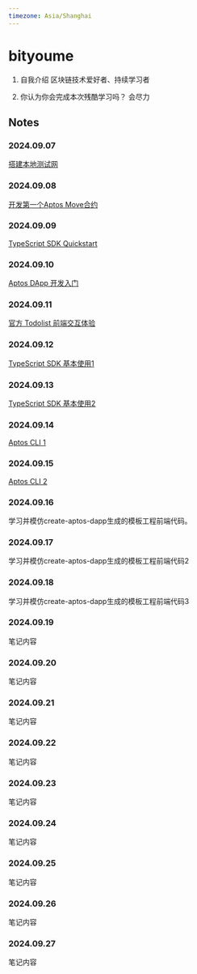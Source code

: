 ```yaml
---
timezone: Asia/Shanghai
---
```


# bityoume

1. 自我介绍
   区块链技术爱好者、持续学习者

2. 你认为你会完成本次残酷学习吗？
   会尽力

## Notes

<!-- Content_START -->

### 2024.09.07

[搭建本地测试网](https://bityoume.github.io/intensive-colearning-aptos/%E6%90%AD%E5%BB%BA%E6%9C%AC%E5%9C%B0%E6%B5%8B%E8%AF%95%E7%BD%91.html)

### 2024.09.08

[开发第一个Aptos Move合约](https://bityoume.github.io/intensive-colearning-aptos/%E5%BC%80%E5%8F%91%E7%AC%AC%E4%B8%80%E4%B8%AAAptos_Move%E5%90%88%E7%BA%A6.html)

### 2024.09.09

[TypeScript SDK Quickstart](https://bityoume.github.io/intensive-colearning-aptos/ts_sdk_quickstart.html)

### 2024.09.10

[Aptos DApp 开发入门](https://bityoume.github.io/intensive-colearning-aptos/hello_aptos_dapp.html)

### 2024.09.11

[官方 Todolist 前端交互体验](https://bityoume.github.io/intensive-colearning-aptos/todolist_frontend.html)

### 2024.09.12

[TypeScript SDK 基本使用1](https://bityoume.github.io/intensive-colearning-aptos/ts_sdk_basic_usage.html)

### 2024.09.13

[TypeScript SDK 基本使用2](https://bityoume.github.io/intensive-colearning-aptos/ts_sdk_basic_usage.html#transaction)

### 2024.09.14

[Aptos CLI 1](https://bityoume.github.io/intensive-colearning-aptos/aptos_cli.html)

### 2024.09.15

[Aptos CLI 2](https://bityoume.github.io/intensive-colearning-aptos/aptos_cli.html#account---%E8%B4%A6%E6%88%B7%E7%9B%B8%E5%85%B3)

### 2024.09.16

学习并模仿create-aptos-dapp生成的模板工程前端代码。

### 2024.09.17

学习并模仿create-aptos-dapp生成的模板工程前端代码2

### 2024.09.18

学习并模仿create-aptos-dapp生成的模板工程前端代码3

### 2024.09.19

笔记内容

### 2024.09.20

笔记内容

### 2024.09.21

笔记内容

### 2024.09.22

笔记内容

### 2024.09.23

笔记内容

### 2024.09.24

笔记内容

### 2024.09.25

笔记内容

### 2024.09.26

笔记内容

### 2024.09.27

笔记内容

<!-- Content_END -->
